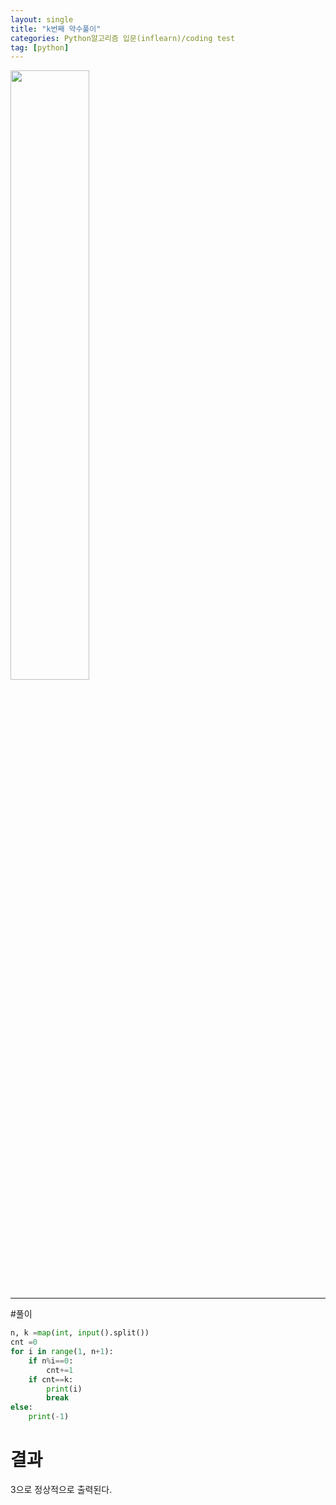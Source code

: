 ```yaml
---
layout: single
title: "k번째 약수풀이"
categories: Python알고리즘 입문(inflearn)/coding test
tag: [python]
---
```



<image src="https://user-images.githubusercontent.com/81250039/212628855-88291d70-58ad-4bef-bb04-db7d25c2aa49.png" width="50%" height="50%">

<hr>
#풀이 

```python
n, k =map(int, input().split())
cnt =0
for i in range(1, n+1):
    if n%i==0:
        cnt+=1
    if cnt==k:
        print(i)
        break
else:
    print(-1)
```
# 결과
  3으로 정상적으로 출력된다.
